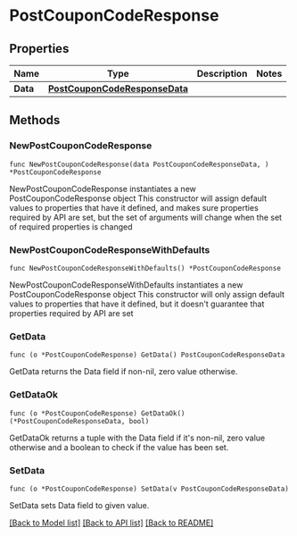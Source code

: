 # PostCouponCodeResponse

## Properties

Name | Type | Description | Notes
------------ | ------------- | ------------- | -------------
**Data** | [**PostCouponCodeResponseData**](PostCouponCodeResponseData.md) |  | 

## Methods

### NewPostCouponCodeResponse

`func NewPostCouponCodeResponse(data PostCouponCodeResponseData, ) *PostCouponCodeResponse`

NewPostCouponCodeResponse instantiates a new PostCouponCodeResponse object
This constructor will assign default values to properties that have it defined,
and makes sure properties required by API are set, but the set of arguments
will change when the set of required properties is changed

### NewPostCouponCodeResponseWithDefaults

`func NewPostCouponCodeResponseWithDefaults() *PostCouponCodeResponse`

NewPostCouponCodeResponseWithDefaults instantiates a new PostCouponCodeResponse object
This constructor will only assign default values to properties that have it defined,
but it doesn't guarantee that properties required by API are set

### GetData

`func (o *PostCouponCodeResponse) GetData() PostCouponCodeResponseData`

GetData returns the Data field if non-nil, zero value otherwise.

### GetDataOk

`func (o *PostCouponCodeResponse) GetDataOk() (*PostCouponCodeResponseData, bool)`

GetDataOk returns a tuple with the Data field if it's non-nil, zero value otherwise
and a boolean to check if the value has been set.

### SetData

`func (o *PostCouponCodeResponse) SetData(v PostCouponCodeResponseData)`

SetData sets Data field to given value.



[[Back to Model list]](../README.md#documentation-for-models) [[Back to API list]](../README.md#documentation-for-api-endpoints) [[Back to README]](../README.md)


